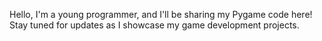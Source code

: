 Hello, I'm a young programmer, and I'll be sharing my Pygame code here! Stay tuned for updates as I showcase my game development projects.
